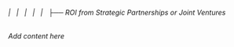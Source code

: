 ###### |   |   |   |   |   ├── ROI from Strategic Partnerships or Joint Ventures

*Add content here*